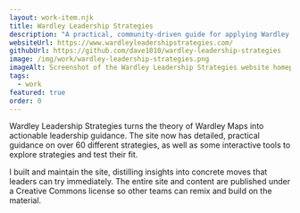 ```yaml
---
layout: work-item.njk
title: Wardley Leadership Strategies
description: "A practical, community-driven guide for applying Wardley leadership practices in the real world."
websiteUrl: https://www.wardleyleadershipstrategies.com/
githubUrl: https://github.com/dave1010/wardley-leadership-strategies
image: /img/work/wardley-leadership-strategies.png
imageAlt: Screenshot of the Wardley Leadership Strategies website homepage, highlighting mapped strategy cards.
tags:
  - work
featured: true
order: 0
---
```

Wardley Leadership Strategies turns the theory of Wardley Maps into actionable leadership guidance. The site now has detailed, practical guidance on over 60 different strategies, as well as some interactive tools to explore strategies and test their fit.

I built and maintain the
site, distilling insights into concrete moves that leaders can try immediately. The entire site and content are
published under a Creative Commons license so other teams can remix and build on the material.
